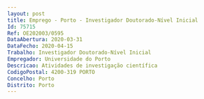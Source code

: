 ```yaml
--- 
layout: post
title: Emprego - Porto - Investigador Doutorado-Nível Inicial
Id: 75715
Ref: OE202003/0595
DataAbertura: 2020-03-31
DataFecho: 2020-04-15
Trabalho: Investigador Doutorado-Nível Inicial
Empregador: Universidade do Porto
Descricao: Atividades de investigação científica
CodigoPostal: 4200-319 PORTO
Concelho: Porto
Distrito: Porto
--- 
```

